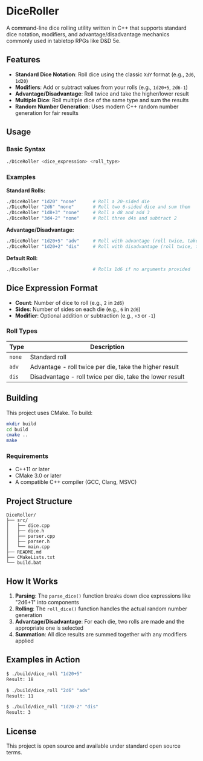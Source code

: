 # DiceRoller

A command-line dice rolling utility written in C++ that supports standard dice notation, modifiers, and advantage/disadvantage mechanics commonly used in tabletop RPGs like D&D 5e.

## Features

- **Standard Dice Notation**: Roll dice using the classic `XdY` format (e.g., `2d6`, `1d20`)
- **Modifiers**: Add or subtract values from your rolls (e.g., `1d20+5`, `2d6-1`)
- **Advantage/Disadvantage**: Roll twice and take the higher/lower result
- **Multiple Dice**: Roll multiple dice of the same type and sum the results
- **Random Number Generation**: Uses modern C++ random number generation for fair results

## Usage

### Basic Syntax
```bash
./DiceRoller <dice_expression> <roll_type>
```

### Examples

**Standard Rolls:**
```bash
./DiceRoller "1d20" "none"      # Roll a 20-sided die
./DiceRoller "2d6" "none"       # Roll two 6-sided dice and sum them
./DiceRoller "1d8+3" "none"     # Roll a d8 and add 3
./DiceRoller "3d4-2" "none"     # Roll three d4s and subtract 2
```

**Advantage/Disadvantage:**
```bash
./DiceRoller "1d20+5" "adv"     # Roll with advantage (roll twice, take higher)
./DiceRoller "1d20+2" "dis"     # Roll with disadvantage (roll twice, take lower)
```

**Default Roll:**
```bash
./DiceRoller                    # Rolls 1d6 if no arguments provided
```

## Dice Expression Format

- **Count**: Number of dice to roll (e.g., `2` in `2d6`)
- **Sides**: Number of sides on each die (e.g., `6` in `2d6`)
- **Modifier**: Optional addition or subtraction (e.g., `+3` or `-1`)

### Roll Types

| Type | Description |
|------|-------------|
| `none` | Standard roll |
| `adv` | Advantage - roll twice per die, take the higher result |
| `dis` | Disadvantage - roll twice per die, take the lower result |

## Building

This project uses CMake. To build:

```bash
mkdir build
cd build
cmake ..
make
```

### Requirements

- C++11 or later
- CMake 3.0 or later
- A compatible C++ compiler (GCC, Clang, MSVC)

## Project Structure

```
DiceRoller/
├── src/
│   ├── dice.cpp
│   ├── dice.h  
│   ├── parser.cpp
│   ├── parser.h
│   └── main.cpp
├── README.md
├── CMakeLists.txt
└── build.bat
```

## How It Works

1. **Parsing**: The `parse_dice()` function breaks down dice expressions like "2d6+1" into components
2. **Rolling**: The `roll_dice()` function handles the actual random number generation
3. **Advantage/Disadvantage**: For each die, two rolls are made and the appropriate one is selected
4. **Summation**: All dice results are summed together with any modifiers applied

## Examples in Action

```bash
$ ./build/dice_roll "1d20+5"
Result: 18

$ ./build/dice_roll "2d6" "adv"
Result: 11

$ ./build/dice_roll "1d20-2" "dis"
Result: 3
```

## License

This project is open source and available under standard open source terms.